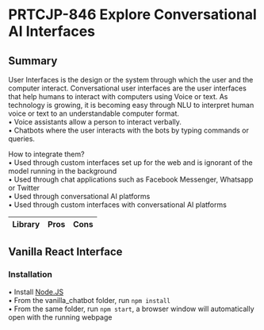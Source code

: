 # PRTCJP-846 Explore Conversational AI Interfaces

## Summary

User Interfaces is the design or the system through which the user and the computer interact. Conversational user interfaces are the user interfaces that help humans to interact with computers using Voice or text. As technology is growing, it is becoming easy through NLU to interpret human voice or text to an understandable computer format. <br />
• Voice assistants allow a person to interact verbally. <br />
• Chatbots where the user interacts with the bots by typing commands or queries. <br />

How to integrate them? <br />
• Used through custom interfaces set up for the web and is ignorant of the model running in the background <br />
• Used through chat applications such as Facebook Messenger, Whatsapp or Twitter <br />
• Used through conversational AI platforms <br />
• Used through custom interfaces with conversational AI platforms <br />

| Library | Pros | Cons |
|---------|------|------|


## Vanilla React Interface
### Installation
• Install [Node.JS](https://nodejs.org/en/download/package-manager/) <br />
• From the vanilla_chatbot folder, run `npm install` <br />
• From the same folder, run `npm start`, a browser window will automatically open with the running webpage <br />



